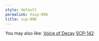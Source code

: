 ```yaml
---
style: default
permalink: Xscp-096
title: scp-096
---
```

You may also like:
[Voice of Decay](http://scp-wiki.net/voice-of-decay)
[SCP-142](http://scp-wiki.net/scp-142)